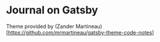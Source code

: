 # Journal on Gatsby

Theme provided by (Zander Martineau)[https://github.com/mrmartineau/gatsby-theme-code-notes]